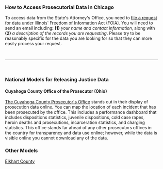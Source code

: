 ### How to Access Prosecutorial Data in Chicago

To access data from the State's Attorney's Office, you need to [file a request for data under Illinois' Freedom of Information Act (FOIA)](http://www.statesattorney.org/about_the_office.html). You will need to send an email including: **(1)** *your name and contact information*, along with **(2)** *a description of the records you are requesting*. Please try to be reasonably specific for the data you are looking for so that they can more easily process your request.

<br><hr><br>


### National Models for Releasing Justice Data  

#### Cuyahoga County Office of the Prosecutor (Ohio)

[The Cuyahoga County Prosecutor's Office](http://prosecutor.cuyahogacounty.us/en-US/benchmarks-data.aspx) stands out in their display of prosecution data online. You can map the location of each incident that has been prosecuted by the office. This includes a performance dashboard that includes dispositions statistics, juvenile dispositions, cold case rapes, heroin deaths and prosecutions, incarceration statistics, and charging statistics. This office stands far ahead of any other prosecutors offices in the country for transparency and data use online; however, while the data is visible online you cannot download any of the data.

### Other Models

[Elkhart County](http://www.elkhartcountyprosecutor.com/about-us/annual-data) 

